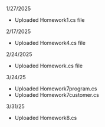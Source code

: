 1/27/2025
- Uploaded Homework1.cs file

2/17/2025
- Uploaded Homework4.cs file

2/24/2025
- Uploaded Homework.cs file

3/24/25
- Uploaded Homework7program.cs
- Uploaded Homework7customer.cs

3/31/25
- Uploaded Homework8.cs
